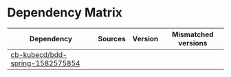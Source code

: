 # Dependency Matrix

Dependency | Sources | Version | Mismatched versions
---------- | ------- | ------- | -------------------
[cb-kubecd/bdd-spring-1582575854](https://github.com/cb-kubecd/bdd-spring-1582575854.git) |  | []() | 
